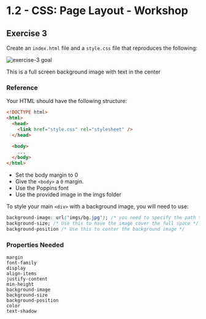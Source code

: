 # 1.2 - CSS: Page Layout - Workshop

## Exercise 3

Create an `index.html` file and a `style.css` file that reproduces the following:

![exercise-3 goal](../../assets/ex-3-goal.png)

This is a full screen background image with text in the center

### Reference

Your HTML should have the following structure:

```html
<!DOCTYPE html>
<html>
  <head>
    <link href="style.css" rel="stylesheet" />
  </head>

  <body>
    ...
  </body>
</html>
```

- Set the body margin to 0
- Give the `<body>` a `0` margin.
- Use the Poppins font
- Use the provided image in the imgs folder

To style your main `<div>` with a background image, you will need to use:

```css
background-image: url('imgs/bg.jpg'); /* you need to specify the path to the file */
background-size; /* Use this to have the image cover the full space */
background-position /* Use this to center the background image */
```

### Properties Needed

```
margin
font-family
display
align-items
justify-content
min-height
background-image
background-size
background-position
color
text-shadow
```
